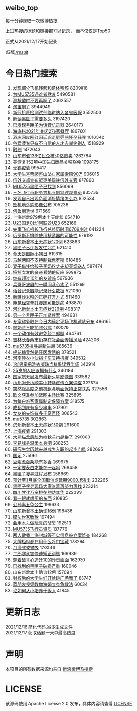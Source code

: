 weibo_top  
---
每十分钟爬取一次微博热搜  

上过热搜的标题和链接都可以记录， 而不仅仅是Top50

正式从2021/12/17开始记录  

*归档[./result](./result/)*

# 今日热门搜索  
1. [发现部分飞机残骸和遗体残骸](https://s.weibo.com//weibo?q=%23%E5%8F%91%E7%8E%B0%E9%83%A8%E5%88%86%E9%A3%9E%E6%9C%BA%E6%AE%8B%E9%AA%B8%E5%92%8C%E9%81%97%E4%BD%93%E6%AE%8B%E9%AA%B8%23&Refer=top) 8209818
2. [为MU5735遇难者默哀](https://s.weibo.com//weibo?q=%23%E4%B8%BAMU5735%E9%81%87%E9%9A%BE%E8%80%85%E9%BB%98%E5%93%80%23&Refer=top) 5490581
3. [测核酸时不要再啊了](https://s.weibo.com//weibo?q=%23%E6%B5%8B%E6%A0%B8%E9%85%B8%E6%97%B6%E4%B8%8D%E8%A6%81%E5%86%8D%E5%95%8A%E4%BA%86%23&Refer=top) 4062557
4. [淘宝崩了](https://s.weibo.com//weibo?q=%23%E6%B7%98%E5%AE%9D%E5%B4%A9%E4%BA%86%23&Refer=top) 3944949
5. [新冠抗原检测试剂临时纳入各省医保](https://s.weibo.com//weibo?q=%23%E6%96%B0%E5%86%A0%E6%8A%97%E5%8E%9F%E6%A3%80%E6%B5%8B%E8%AF%95%E5%89%82%E4%B8%B4%E6%97%B6%E7%BA%B3%E5%85%A5%E5%90%84%E7%9C%81%E5%8C%BB%E4%BF%9D%23&Refer=top) 3552503
6. [解读黑匣子需要多久](https://s.weibo.com//weibo?q=%23%E8%A7%A3%E8%AF%BB%E9%BB%91%E5%8C%A3%E5%AD%90%E9%9C%80%E8%A6%81%E5%A4%9A%E4%B9%85%23&Refer=top) 3197420
7. [已发现黑匣子为话音记录器](https://s.weibo.com//weibo?q=%23%E5%B7%B2%E5%8F%91%E7%8E%B0%E9%BB%91%E5%8C%A3%E5%AD%90%E4%B8%BA%E8%AF%9D%E9%9F%B3%E8%AE%B0%E5%BD%95%E5%99%A8%23&Refer=top) 2640173
8. [海底捞2021年关闭276家餐厅](https://s.weibo.com//weibo?q=%23%E6%B5%B7%E5%BA%95%E6%8D%9E2021%E5%B9%B4%E5%85%B3%E9%97%AD276%E5%AE%B6%E9%A4%90%E5%8E%85%23&Refer=top) 1867601
9. [酒店回应网红因延迟退房辱骂怀孕经理](https://s.weibo.com//weibo?q=%23%E9%85%92%E5%BA%97%E5%9B%9E%E5%BA%94%E7%BD%91%E7%BA%A2%E5%9B%A0%E5%BB%B6%E8%BF%9F%E9%80%80%E6%88%BF%E8%BE%B1%E9%AA%82%E6%80%80%E5%AD%95%E7%BB%8F%E7%90%86%23&Refer=top) 1616342
10. [谷爱凌说只有不自信的人才去嘲笑别人](https://s.weibo.com//weibo?q=%23%E8%B0%B7%E7%88%B1%E5%87%8C%E8%AF%B4%E5%8F%AA%E6%9C%89%E4%B8%8D%E8%87%AA%E4%BF%A1%E7%9A%84%E4%BA%BA%E6%89%8D%E5%8E%BB%E5%98%B2%E7%AC%91%E5%88%AB%E4%BA%BA%23&Refer=top) 1518929
11. [融创](https://s.weibo.com//weibo?q=%E8%9E%8D%E5%88%9B&Refer=top) 1472043
12. [山东市值136亿民企被50亿贱卖](https://s.weibo.com//weibo?q=%23%E5%B1%B1%E4%B8%9C%E5%B8%82%E5%80%BC136%E4%BA%BF%E6%B0%91%E4%BC%81%E8%A2%AB50%E4%BA%BF%E8%B4%B1%E5%8D%96%23&Refer=top) 1262784
13. [美恢复352项中国进口商品关税豁免](https://s.weibo.com//weibo?q=%23%E7%BE%8E%E6%81%A2%E5%A4%8D352%E9%A1%B9%E4%B8%AD%E5%9B%BD%E8%BF%9B%E5%8F%A3%E5%95%86%E5%93%81%E5%85%B3%E7%A8%8E%E8%B1%81%E5%85%8D%23&Refer=top) 1098175
14. [无锡疫情](https://s.weibo.com//weibo?q=%23%E6%97%A0%E9%94%A1%E7%96%AB%E6%83%85%23&Refer=top) 995417
15. [大学生逃票爬庐山坠亡家属索赔90万](https://s.weibo.com//weibo?q=%23%E5%A4%A7%E5%AD%A6%E7%94%9F%E9%80%83%E7%A5%A8%E7%88%AC%E5%BA%90%E5%B1%B1%E5%9D%A0%E4%BA%A1%E5%AE%B6%E5%B1%9E%E7%B4%A2%E8%B5%9490%E4%B8%87%23&Refer=top) 906015
16. [俄外交部宣布驱逐美国驻俄外交官](https://s.weibo.com//weibo?q=%23%E4%BF%84%E5%A4%96%E4%BA%A4%E9%83%A8%E5%AE%A3%E5%B8%83%E9%A9%B1%E9%80%90%E7%BE%8E%E5%9B%BD%E9%A9%BB%E4%BF%84%E5%A4%96%E4%BA%A4%E5%AE%98%23&Refer=top) 877860
17. [MU5735黑匣子已找到](https://s.weibo.com//weibo?q=%23MU5735%E9%BB%91%E5%8C%A3%E5%AD%90%E5%B7%B2%E6%89%BE%E5%88%B0%23&Refer=top) 856069
18. [三名飞行员职务为机长副驾驶观察员](https://s.weibo.com//weibo?q=%23%E4%B8%89%E5%90%8D%E9%A3%9E%E8%A1%8C%E5%91%98%E8%81%8C%E5%8A%A1%E4%B8%BA%E6%9C%BA%E9%95%BF%E5%89%AF%E9%A9%BE%E9%A9%B6%E8%A7%82%E5%AF%9F%E5%91%98%23&Refer=top) 835739
19. [发现自己出现负面消极情绪怎么办](https://s.weibo.com//weibo?q=%23%E5%8F%91%E7%8E%B0%E8%87%AA%E5%B7%B1%E5%87%BA%E7%8E%B0%E8%B4%9F%E9%9D%A2%E6%B6%88%E6%9E%81%E6%83%85%E7%BB%AA%E6%80%8E%E4%B9%88%E5%8A%9E%23&Refer=top) 802534
20. [坠机地遥感影像公布](https://s.weibo.com//weibo?q=%23%E5%9D%A0%E6%9C%BA%E5%9C%B0%E9%81%A5%E6%84%9F%E5%BD%B1%E5%83%8F%E5%85%AC%E5%B8%83%23&Refer=top) 705236
21. [何鲁丽逝世](https://s.weibo.com//weibo?q=%23%E4%BD%95%E9%B2%81%E4%B8%BD%E9%80%9D%E4%B8%96%23&Refer=top) 671569
22. [上海新增979例本土无症状](https://s.weibo.com//weibo?q=%23%E4%B8%8A%E6%B5%B7%E6%96%B0%E5%A2%9E979%E4%BE%8B%E6%9C%AC%E5%9C%9F%E6%97%A0%E7%97%87%E7%8A%B6%23&Refer=top) 654710
23. [U23国足0比1阿联酋U23](https://s.weibo.com//weibo?q=%23U23%E5%9B%BD%E8%B6%B30%E6%AF%941%E9%98%BF%E8%81%94%E9%85%8BU23%23&Refer=top) 652166
24. [失事飞机机长飞行总经历时间6709小时](https://s.weibo.com//weibo?q=%23%E5%A4%B1%E4%BA%8B%E9%A3%9E%E6%9C%BA%E6%9C%BA%E9%95%BF%E9%A3%9E%E8%A1%8C%E6%80%BB%E7%BB%8F%E5%8E%86%E6%97%B6%E9%97%B46709%E5%B0%8F%E6%97%B6%23&Refer=top) 641224
25. [俄罗斯不排除使用核武器的可能性](https://s.weibo.com//weibo?q=%23%E4%BF%84%E7%BD%97%E6%96%AF%E4%B8%8D%E6%8E%92%E9%99%A4%E4%BD%BF%E7%94%A8%E6%A0%B8%E6%AD%A6%E5%99%A8%E7%9A%84%E5%8F%AF%E8%83%BD%E6%80%A7%23&Refer=top) 629192
26. [山东新增本土无症状170例](https://s.weibo.com//weibo?q=%23%E5%B1%B1%E4%B8%9C%E6%96%B0%E5%A2%9E%E6%9C%AC%E5%9C%9F%E6%97%A0%E7%97%87%E7%8A%B6170%E4%BE%8B%23&Refer=top) 623863
27. [黑匣子已连夜发往北京](https://s.weibo.com//weibo?q=%23%E9%BB%91%E5%8C%A3%E5%AD%90%E5%B7%B2%E8%BF%9E%E5%A4%9C%E5%8F%91%E5%BE%80%E5%8C%97%E4%BA%AC%23&Refer=top) 621410
28. [今天是国际小狗日](https://s.weibo.com//weibo?q=%23%E4%BB%8A%E5%A4%A9%E6%98%AF%E5%9B%BD%E9%99%85%E5%B0%8F%E7%8B%97%E6%97%A5%23&Refer=top) 619615
29. [马越两国不支持制裁俄罗斯](https://s.weibo.com//weibo?q=%23%E9%A9%AC%E8%B6%8A%E4%B8%A4%E5%9B%BD%E4%B8%8D%E6%94%AF%E6%8C%81%E5%88%B6%E8%A3%81%E4%BF%84%E7%BD%97%E6%96%AF%23&Refer=top) 618485
30. [妻子借钱给孩子买奶粉丈夫却买烟送人](https://s.weibo.com//weibo?q=%23%E5%A6%BB%E5%AD%90%E5%80%9F%E9%92%B1%E7%BB%99%E5%AD%A9%E5%AD%90%E4%B9%B0%E5%A5%B6%E7%B2%89%E4%B8%88%E5%A4%AB%E5%8D%B4%E4%B9%B0%E7%83%9F%E9%80%81%E4%BA%BA%23&Refer=top) 587474
31. [擦掉女友的亲亲看她的反应](https://s.weibo.com//weibo?q=%23%E6%93%A6%E6%8E%89%E5%A5%B3%E5%8F%8B%E7%9A%84%E4%BA%B2%E4%BA%B2%E7%9C%8B%E5%A5%B9%E7%9A%84%E5%8F%8D%E5%BA%94%23&Refer=top) 568872
32. [你有超过10年的友谊吗](https://s.weibo.com//weibo?q=%23%E4%BD%A0%E6%9C%89%E8%B6%85%E8%BF%8710%E5%B9%B4%E7%9A%84%E5%8F%8B%E8%B0%8A%E5%90%97%23&Refer=top) 567936
33. [兵哥哥皱眉的一瞬间我心疼了](https://s.weibo.com//weibo?q=%23%E5%85%B5%E5%93%A5%E5%93%A5%E7%9A%B1%E7%9C%89%E7%9A%84%E4%B8%80%E7%9E%AC%E9%97%B4%E6%88%91%E5%BF%83%E7%96%BC%E4%BA%86%23&Refer=top) 551269
34. [话音记录器能记录什么数据](https://s.weibo.com//weibo?q=%23%E8%AF%9D%E9%9F%B3%E8%AE%B0%E5%BD%95%E5%99%A8%E8%83%BD%E8%AE%B0%E5%BD%95%E4%BB%80%E4%B9%88%E6%95%B0%E6%8D%AE%23&Refer=top) 521060
35. [新疆炒米粉的正确打开方式](https://s.weibo.com//weibo?q=%23%E6%96%B0%E7%96%86%E7%82%92%E7%B1%B3%E7%B2%89%E7%9A%84%E6%AD%A3%E7%A1%AE%E6%89%93%E5%BC%80%E6%96%B9%E5%BC%8F%23&Refer=top) 511460
36. [睡觉经常拳打脚踢可能是病](https://s.weibo.com//weibo?q=%23%E7%9D%A1%E8%A7%89%E7%BB%8F%E5%B8%B8%E6%8B%B3%E6%89%93%E8%84%9A%E8%B8%A2%E5%8F%AF%E8%83%BD%E6%98%AF%E7%97%85%23&Refer=top) 498870
37. [河北新增本土无症状229例](https://s.weibo.com//weibo?q=%23%E6%B2%B3%E5%8C%97%E6%96%B0%E5%A2%9E%E6%9C%AC%E5%9C%9F%E6%97%A0%E7%97%87%E7%8A%B6229%E4%BE%8B%23&Refer=top) 498317
38. [另一个黑匣子正加紧搜索](https://s.weibo.com//weibo?q=%23%E5%8F%A6%E4%B8%80%E4%B8%AA%E9%BB%91%E5%8C%A3%E5%AD%90%E6%AD%A3%E5%8A%A0%E7%B4%A7%E6%90%9C%E7%B4%A2%23&Refer=top) 494631
39. [专家称争取在今日内确定现场飞机遗骸分布](https://s.weibo.com//weibo?q=%23%E4%B8%93%E5%AE%B6%E7%A7%B0%E4%BA%89%E5%8F%96%E5%9C%A8%E4%BB%8A%E6%97%A5%E5%86%85%E7%A1%AE%E5%AE%9A%E7%8E%B0%E5%9C%BA%E9%A3%9E%E6%9C%BA%E9%81%97%E9%AA%B8%E5%88%86%E5%B8%83%23&Refer=top) 486165
40. [喝奶茶万能拍照公式](https://s.weibo.com//weibo?q=%23%E5%96%9D%E5%A5%B6%E8%8C%B6%E4%B8%87%E8%83%BD%E6%8B%8D%E7%85%A7%E5%85%AC%E5%BC%8F%23&Refer=top) 480079
41. [一个动作有效避免跷二郎腿](https://s.weibo.com//weibo?q=%23%E4%B8%80%E4%B8%AA%E5%8A%A8%E4%BD%9C%E6%9C%89%E6%95%88%E9%81%BF%E5%85%8D%E8%B7%B7%E4%BA%8C%E9%83%8E%E8%85%BF%23&Refer=top) 464761
42. [吉林长春两市仍存在社会面传播风险](https://s.weibo.com//weibo?q=%23%E5%90%89%E6%9E%97%E9%95%BF%E6%98%A5%E4%B8%A4%E5%B8%82%E4%BB%8D%E5%AD%98%E5%9C%A8%E7%A4%BE%E4%BC%9A%E9%9D%A2%E4%BC%A0%E6%92%AD%E9%A3%8E%E9%99%A9%23&Refer=top) 424206
43. [mu5735搜寻最新进展](https://s.weibo.com//weibo?q=%23mu5735%E6%90%9C%E5%AF%BB%E6%9C%80%E6%96%B0%E8%BF%9B%E5%B1%95%23&Refer=top) 385636
44. [棉花糖竟然是牙医发明的](https://s.weibo.com//weibo?q=%23%E6%A3%89%E8%8A%B1%E7%B3%96%E7%AB%9F%E7%84%B6%E6%98%AF%E7%89%99%E5%8C%BB%E5%8F%91%E6%98%8E%E7%9A%84%23&Refer=top) 378521
45. [河南睡衣小伙捐卡车支持抗疫](https://s.weibo.com//weibo?q=%23%E6%B2%B3%E5%8D%97%E7%9D%A1%E8%A1%A3%E5%B0%8F%E4%BC%99%E6%8D%90%E5%8D%A1%E8%BD%A6%E6%94%AF%E6%8C%81%E6%8A%97%E7%96%AB%23&Refer=top) 349532
46. [1岁男童把洗衣凝珠当糖果误吞半袋](https://s.weibo.com//weibo?q=%231%E5%B2%81%E7%94%B7%E7%AB%A5%E6%8A%8A%E6%B4%97%E8%A1%A3%E5%87%9D%E7%8F%A0%E5%BD%93%E7%B3%96%E6%9E%9C%E8%AF%AF%E5%90%9E%E5%8D%8A%E8%A2%8B%23&Refer=top) 342914
47. [25岁的人应该拥有什么](https://s.weibo.com//weibo?q=%2325%E5%B2%81%E7%9A%84%E4%BA%BA%E5%BA%94%E8%AF%A5%E6%8B%A5%E6%9C%89%E4%BB%80%E4%B9%88%23&Refer=top) 340184
48. [国家航天局发布最新火星影像图](https://s.weibo.com//weibo?q=%23%E5%9B%BD%E5%AE%B6%E8%88%AA%E5%A4%A9%E5%B1%80%E5%8F%91%E5%B8%83%E6%9C%80%E6%96%B0%E7%81%AB%E6%98%9F%E5%BD%B1%E5%83%8F%E5%9B%BE%23&Refer=top) 339582
49. [杭州对余杭顺丰中转场疫情立案调查](https://s.weibo.com//weibo?q=%23%E6%9D%AD%E5%B7%9E%E5%AF%B9%E4%BD%99%E6%9D%AD%E9%A1%BA%E4%B8%B0%E4%B8%AD%E8%BD%AC%E5%9C%BA%E7%96%AB%E6%83%85%E7%AB%8B%E6%A1%88%E8%B0%83%E6%9F%A5%23&Refer=top) 327574
50. [突然降高度之前机组与地面保持正常联系](https://s.weibo.com//weibo?q=%23%E7%AA%81%E7%84%B6%E9%99%8D%E9%AB%98%E5%BA%A6%E4%B9%8B%E5%89%8D%E6%9C%BA%E7%BB%84%E4%B8%8E%E5%9C%B0%E9%9D%A2%E4%BF%9D%E6%8C%81%E6%AD%A3%E5%B8%B8%E8%81%94%E7%B3%BB%23&Refer=top) 327556
51. [欧文获准参加篮网主场比赛](https://s.weibo.com//weibo?q=%23%E6%AC%A7%E6%96%87%E8%8E%B7%E5%87%86%E5%8F%82%E5%8A%A0%E7%AF%AE%E7%BD%91%E4%B8%BB%E5%9C%BA%E6%AF%94%E8%B5%9B%23&Refer=top) 325895
52. [为每户旅客家属制定保障方案](https://s.weibo.com//weibo?q=%23%E4%B8%BA%E6%AF%8F%E6%88%B7%E6%97%85%E5%AE%A2%E5%AE%B6%E5%B1%9E%E5%88%B6%E5%AE%9A%E4%BF%9D%E9%9A%9C%E6%96%B9%E6%A1%88%23&Refer=top) 318575
53. [成都到底有多少串串](https://s.weibo.com//weibo?q=%23%E6%88%90%E9%83%BD%E5%88%B0%E5%BA%95%E6%9C%89%E5%A4%9A%E5%B0%91%E4%B8%B2%E4%B8%B2%23&Refer=top) 307901
54. [女友的头饰有多千奇百怪](https://s.weibo.com//weibo?q=%23%E5%A5%B3%E5%8F%8B%E7%9A%84%E5%A4%B4%E9%A5%B0%E6%9C%89%E5%A4%9A%E5%8D%83%E5%A5%87%E7%99%BE%E6%80%AA%23&Refer=top) 306543
55. [mu5735](https://s.weibo.com//weibo?q=%23mu5735%23&Refer=top) 302863
56. [滨州新增本土无症状150例](https://s.weibo.com//weibo?q=%23%E6%BB%A8%E5%B7%9E%E6%96%B0%E5%A2%9E%E6%9C%AC%E5%9C%9F%E6%97%A0%E7%97%87%E7%8A%B6150%E4%BE%8B%23&Refer=top) 291600
57. [上海疫情](https://s.weibo.com//weibo?q=%E4%B8%8A%E6%B5%B7%E7%96%AB%E6%83%85&Refer=top) 291303
58. [大熊猫龙凤胎为抢秋千也是拼了](https://s.weibo.com//weibo?q=%23%E5%A4%A7%E7%86%8A%E7%8C%AB%E9%BE%99%E5%87%A4%E8%83%8E%E4%B8%BA%E6%8A%A2%E7%A7%8B%E5%8D%83%E4%B9%9F%E6%98%AF%E6%8B%BC%E4%BA%86%23&Refer=top) 290063
59. [李易峰是温柔本身吧](https://s.weibo.com//weibo?q=%23%E6%9D%8E%E6%98%93%E5%B3%B0%E6%98%AF%E6%B8%A9%E6%9F%94%E6%9C%AC%E8%BA%AB%E5%90%A7%23&Refer=top) 288253
60. [研究生学历越来越成为入职的起步门槛](https://s.weibo.com//weibo?q=%23%E7%A0%94%E7%A9%B6%E7%94%9F%E5%AD%A6%E5%8E%86%E8%B6%8A%E6%9D%A5%E8%B6%8A%E6%88%90%E4%B8%BA%E5%85%A5%E8%81%8C%E7%9A%84%E8%B5%B7%E6%AD%A5%E9%97%A8%E6%A7%9B%23&Refer=top) 282695
61. [国足](https://s.weibo.com//weibo?q=%E5%9B%BD%E8%B6%B3&Refer=top) 275061
62. [豆浆煮面条能有多香](https://s.weibo.com//weibo?q=%23%E8%B1%86%E6%B5%86%E7%85%AE%E9%9D%A2%E6%9D%A1%E8%83%BD%E6%9C%89%E5%A4%9A%E9%A6%99%23&Refer=top) 269975
63. [一定要表白才能在一起吗](https://s.weibo.com//weibo?q=%23%E4%B8%80%E5%AE%9A%E8%A6%81%E8%A1%A8%E7%99%BD%E6%89%8D%E8%83%BD%E5%9C%A8%E4%B8%80%E8%B5%B7%E5%90%97%23&Refer=top) 268458
64. [黑匣子搜寻过程发布](https://s.weibo.com//weibo?q=%23%E9%BB%91%E5%8C%A3%E5%AD%90%E6%90%9C%E5%AF%BB%E8%BF%87%E7%A8%8B%E5%8F%91%E5%B8%83%23&Refer=top) 258669
65. [预计至3月底全国取消或延期9000场演出](https://s.weibo.com//weibo?q=%23%E9%A2%84%E8%AE%A1%E8%87%B33%E6%9C%88%E5%BA%95%E5%85%A8%E5%9B%BD%E5%8F%96%E6%B6%88%E6%88%96%E5%BB%B6%E6%9C%9F9000%E5%9C%BA%E6%BC%94%E5%87%BA%23&Refer=top) 232265
66. [黑匣子搜寻现场大家说着再努力再找](https://s.weibo.com//weibo?q=%23%E9%BB%91%E5%8C%A3%E5%AD%90%E6%90%9C%E5%AF%BB%E7%8E%B0%E5%9C%BA%E5%A4%A7%E5%AE%B6%E8%AF%B4%E7%9D%80%E5%86%8D%E5%8A%AA%E5%8A%9B%E5%86%8D%E6%89%BE%23&Refer=top) 223214
67. [四川甘孜万亩桃花灼灼其华](https://s.weibo.com//weibo?q=%23%E5%9B%9B%E5%B7%9D%E7%94%98%E5%AD%9C%E4%B8%87%E4%BA%A9%E6%A1%83%E8%8A%B1%E7%81%BC%E7%81%BC%E5%85%B6%E5%8D%8E%23&Refer=top) 222399
68. [看一眼就想买的东西](https://s.weibo.com//weibo?q=%23%E7%9C%8B%E4%B8%80%E7%9C%BC%E5%B0%B1%E6%83%B3%E4%B9%B0%E7%9A%84%E4%B8%9C%E8%A5%BF%23&Refer=top) 210835
69. [公孙离玉兔公主](https://s.weibo.com//weibo?q=%23%E5%85%AC%E5%AD%99%E7%A6%BB%E7%8E%89%E5%85%94%E5%85%AC%E4%B8%BB%23&Refer=top) 199633
70. [山东新增本土确诊16例](https://s.weibo.com//weibo?q=%23%E5%B1%B1%E4%B8%9C%E6%96%B0%E5%A2%9E%E6%9C%AC%E5%9C%9F%E7%A1%AE%E8%AF%8A16%E4%BE%8B%23&Refer=top) 198436
71. [膜法世家致歉](https://s.weibo.com//weibo?q=%23%E8%86%9C%E6%B3%95%E4%B8%96%E5%AE%B6%E8%87%B4%E6%AD%89%23&Refer=top) 197494
72. [会用木头做玩具的爷爷](https://s.weibo.com//weibo?q=%23%E4%BC%9A%E7%94%A8%E6%9C%A8%E5%A4%B4%E5%81%9A%E7%8E%A9%E5%85%B7%E7%9A%84%E7%88%B7%E7%88%B7%23&Refer=top) 192513
73. [MU5735飞行员资质](https://s.weibo.com//weibo?q=%23MU5735%E9%A3%9E%E8%A1%8C%E5%91%98%E8%B5%84%E8%B4%A8%23&Refer=top) 187776
74. [两人散播上海封城等不实信息被立案侦查](https://s.weibo.com//weibo?q=%23%E4%B8%A4%E4%BA%BA%E6%95%A3%E6%92%AD%E4%B8%8A%E6%B5%B7%E5%B0%81%E5%9F%8E%E7%AD%89%E4%B8%8D%E5%AE%9E%E4%BF%A1%E6%81%AF%E8%A2%AB%E7%AB%8B%E6%A1%88%E4%BE%A6%E6%9F%A5%23&Refer=top) 184268
75. [大牌柜姐都在用什么冷门宝藏](https://s.weibo.com//weibo?q=%23%E5%A4%A7%E7%89%8C%E6%9F%9C%E5%A7%90%E9%83%BD%E5%9C%A8%E7%94%A8%E4%BB%80%E4%B9%88%E5%86%B7%E9%97%A8%E5%AE%9D%E8%97%8F%23&Refer=top) 178294
76. [沉浸式被猫吸](https://s.weibo.com//weibo?q=%23%E6%B2%89%E6%B5%B8%E5%BC%8F%E8%A2%AB%E7%8C%AB%E5%90%B8%23&Refer=top) 170348
77. [二郎腿危害快速矫正训练](https://s.weibo.com//weibo?q=%23%E4%BA%8C%E9%83%8E%E8%85%BF%E5%8D%B1%E5%AE%B3%E5%BF%AB%E9%80%9F%E7%9F%AB%E6%AD%A3%E8%AE%AD%E7%BB%83%23&Refer=top) 169939
78. [穿着破背心造歼10的珍贵画面](https://s.weibo.com//weibo?q=%23%E7%A9%BF%E7%9D%80%E7%A0%B4%E8%83%8C%E5%BF%83%E9%80%A0%E6%AD%BC10%E7%9A%84%E7%8F%8D%E8%B4%B5%E7%94%BB%E9%9D%A2%23&Refer=top) 162930
79. [已找到的黑匣子破损严重](https://s.weibo.com//weibo?q=%23%E5%B7%B2%E6%89%BE%E5%88%B0%E7%9A%84%E9%BB%91%E5%8C%A3%E5%AD%90%E7%A0%B4%E6%8D%9F%E4%B8%A5%E9%87%8D%23&Refer=top) 160046
80. [山东新增本土确诊12例](https://s.weibo.com//weibo?q=%23%E5%B1%B1%E4%B8%9C%E6%96%B0%E5%A2%9E%E6%9C%AC%E5%9C%9F%E7%A1%AE%E8%AF%8A12%E4%BE%8B%23&Refer=top) 157094
81. [封校后的大学生们开始跳广场舞了](https://s.weibo.com//weibo?q=%23%E5%B0%81%E6%A0%A1%E5%90%8E%E7%9A%84%E5%A4%A7%E5%AD%A6%E7%94%9F%E4%BB%AC%E5%BC%80%E5%A7%8B%E8%B7%B3%E5%B9%BF%E5%9C%BA%E8%88%9E%E4%BA%86%23&Refer=top) 83747
82. [蓝朋友视频教你海姆立克急救法](https://s.weibo.com//weibo?q=%23%E8%93%9D%E6%9C%8B%E5%8F%8B%E8%A7%86%E9%A2%91%E6%95%99%E4%BD%A0%E6%B5%B7%E5%A7%86%E7%AB%8B%E5%85%8B%E6%80%A5%E6%95%91%E6%B3%95%23&Refer=top) 60034
83. [论如何从小培养干饭人](https://s.weibo.com//weibo?q=%23%E8%AE%BA%E5%A6%82%E4%BD%95%E4%BB%8E%E5%B0%8F%E5%9F%B9%E5%85%BB%E5%B9%B2%E9%A5%AD%E4%BA%BA%23&Refer=top) 41845
# 更新日志  
2021/12/16  简化代码,减少生成文件  
2021/12/17  获取话题一天中最高热度
# 声明  
本项目的所有数据来源均来自 [新浪微博热搜榜](https://s.weibo.com/top/summary)  

# LICENSE
该源码使用 Apache License 2.0 发布，具体内容请查看 [LICENSE](./LICENSE)
